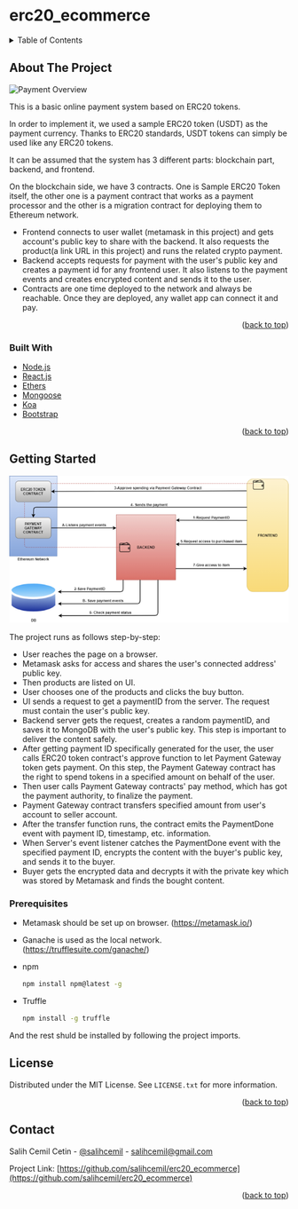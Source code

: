 # erc20_ecommerce

<div id="top"></div>


<!-- TABLE OF CONTENTS -->
<details>
  <summary>Table of Contents</summary>
  <ol>
    <li>
      <a href="#about-the-project">About The Project</a>
      <ul>
        <li><a href="#built-with">Built With</a></li>
      </ul>
    </li>
    <li>
      <a href="#getting-started">Getting Started</a>
      <ul>
        <li><a href="#prerequisites">Prerequisites</a></li>
      </ul>
    </li>
    <li><a href="#license">License</a></li>
    <li><a href="#contact">Contact</a></li>
  </ol>
</details>



<!-- ABOUT THE PROJECT -->
## About The Project

![Payment Overview][payment-overview]

This is a basic online payment system based on ERC20 tokens.

In order to implement it, we used a sample ERC20 token (USDT) as the payment currency. Thanks to ERC20 standards, USDT tokens can simply be used like any ERC20 tokens.

It can be assumed that the system has 3 different parts: blockchain part, backend, and frontend.

On the blockchain side, we have 3 contracts. One is Sample ERC20 Token itself, the other one is a payment contract that works as a payment processor and the other is a migration contract for deploying them to Ethereum network.

* Frontend connects to user wallet (metamask in this project) and gets account's public key to share with the backend. It also requests the product(a link URL in this project) and runs the related crypto payment.
* Backend accepts requests for payment with the user's public key and creates a payment id for any frontend user. It also listens to the payment events and creates encrypted content and sends it to the user.
* Contracts are one time deployed to the network and always be reachable. Once they are deployed, any wallet app can connect it and pay.


<p align="right">(<a href="#top">back to top</a>)</p>



### Built With


* [Node.js](https://nodejs.org/)
* [React.js](https://reactjs.org/)
* [Ethers](https://docs.ethers.io/v5/)
* [Mongoose](https://mongoosejs.com/)
* [Koa](https://koajs.com/)
* [Bootstrap](https://getbootstrap.com)

<p align="right">(<a href="#top">back to top</a>)</p>



<!-- GETTING STARTED -->
## Getting Started
![System Ovewrview][system-overview]

The project runs as follows step-by-step:

* User reaches the page on a browser. 
* Metamask asks for access and shares the user's connected address' public key.
* Then products are listed on UI.
* User chooses one of the products and clicks the buy button.
* UI sends a request to get a paymentID from the server. The request must contain the user's public key.
* Backend server gets the request, creates a random paymentID, and saves it to MongoDB with the user's public key. This step is important to deliver the content safely.
* After getting payment ID specifically generated for the user, the user calls ERC20 token contract's approve function to let Payment Gateway token gets payment. On this step, the Payment Gateway contract has the right to spend tokens in a specified amount on behalf of the user.
* Then user calls Payment Gateway contracts' pay method, which has got the payment authority, to finalize the payment.
* Payment Gateway contract transfers specified amount from user's account to seller account.
* After the transfer function runs, the contract emits the PaymentDone event with payment ID, timestamp, etc. information.
* When Server's event listener catches the PaymentDone event with the specified payment ID, encrypts the content with the buyer's public key, and sends it to the buyer.
* Buyer gets the encrypted data and decrypts it with the private key which was stored by Metamask and finds the bought content.

### Prerequisites

* Metamask should be set up on browser. (https://metamask.io/)
* Ganache is used as the local network. (https://trufflesuite.com/ganache/)

* npm
  ```sh
  npm install npm@latest -g
  ```
 
* Truffle
  ```sh
  npm install -g truffle
  ```

And the rest shuld be installed by following the project imports.




<!-- LICENSE -->
## License

Distributed under the MIT License. See `LICENSE.txt` for more information.

<p align="right">(<a href="#top">back to top</a>)</p>



<!-- CONTACT -->
## Contact

Salih Cemil Cetin - [@salihcemil](https://twitter.com/salihcemil) - salihcemil@gmail.com

Project Link: [https://github.com/salihcemil/erc20_ecommerce](https://github.com/salihcemil/erc20_ecommerce)

<p align="right">(<a href="#top">back to top</a>)</p>



<!-- MARKDOWN LINKS & IMAGES -->
<!-- https://www.markdownguide.org/basic-syntax/#reference-style-links -->
[product-screenshot]: images/main.jpeg
[payment-overview]: images/main.jpg
[system-overview]: images/HL-Overview.png
